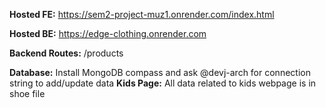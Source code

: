 **Hosted FE:**
https://sem2-project-muz1.onrender.com/index.html

**Hosted BE:**
https://edge-clothing.onrender.com

**Backend Routes:**
/products

**Database:**
Install MongoDB compass and ask @devj-arch for connection string to add/update data
**Kids Page:**
All data related to kids webpage is in shoe file
